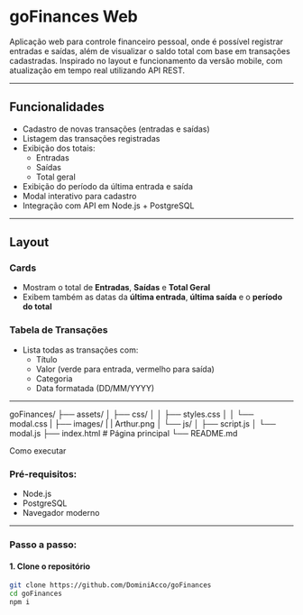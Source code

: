 #  goFinances Web

Aplicação web para controle financeiro pessoal, onde é possível registrar entradas e saídas, além de visualizar o saldo total com base em transações cadastradas. Inspirado no layout e funcionamento da versão mobile, com atualização em tempo real utilizando API REST.

---

##  Funcionalidades

- Cadastro de novas transações (entradas e saídas)
- Listagem das transações registradas
- Exibição dos totais:
  - Entradas
  - Saídas
  - Total geral
- Exibição do período da última entrada e saída
- Modal interativo para cadastro
- Integração com API em Node.js + PostgreSQL

---

##  Layout

###  Cards

- Mostram o total de **Entradas**, **Saídas** e **Total Geral**
- Exibem também as datas da **última entrada**, **última saída** e o **período do total**

### Tabela de Transações

- Lista todas as transações com:
  - Título
  - Valor (verde para entrada, vermelho para saída)
  - Categoria
  - Data formatada (DD/MM/YYYY)

---
goFinances/
├── assets/
│ ├── css/
│ │ ├── styles.css
│ │ └── modal.css
| ├── images/
|  | Arthur.png
│ └── js/
│ ├── script.js
│ └── modal.js
├── index.html # Página principal
└── README.md

 Como executar

### Pré-requisitos:

- Node.js
- PostgreSQL
- Navegador moderno

---

###  Passo a passo:

#### 1. Clone o repositório

```bash
git clone https://github.com/DominiAcco/goFinances
cd goFinances
npm i 
